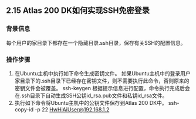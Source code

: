## 2.15 Atlas 200 DK如何实现SSH免密登录
### 背景信息
每个用户的家目录下都存在一个隐藏目录.ssh目录，保存有关SSH的配置信息。
### 操作步骤
1. 在Ubuntu主机中执行如下命令生成密钥文件。
如果Ubuntu主机中的登录用户家目录下的.ssh目录下已经存在密钥文件，则不需要执行此命令，否则原来的密钥文件会被覆盖。
ssh-keygen
根据提示信息进行配置，命令执行完成后会在.ssh目录下自动生成SSH公钥id_rsa.pub文件和私钥id_rsa文件。
2. 执行如下命令将Ubuntu主机中的公钥文件保存到Atlas 200 DK中。
ssh-copy-id -p 22 HwHiAiUser@192.168.1.2

